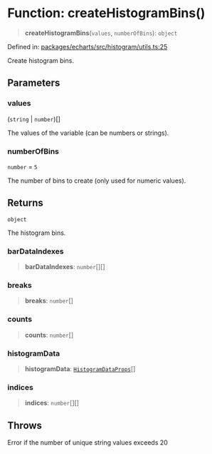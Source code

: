 # Function: createHistogramBins()

> **createHistogramBins**(`values`, `numberOfBins`): `object`

Defined in: [packages/echarts/src/histogram/utils.ts:25](https://github.com/GeoDaCenter/openassistant/blob/2c7e2a603db0fcbd6603996e5ea15006191c5f7f/packages/echarts/src/histogram/utils.ts#L25)

Create histogram bins.

## Parameters

### values

(`string` \| `number`)[]

The values of the variable (can be numbers or strings).

### numberOfBins

`number` = `5`

The number of bins to create (only used for numeric values).

## Returns

`object`

The histogram bins.

### barDataIndexes

> **barDataIndexes**: `number`[][]

### breaks

> **breaks**: `number`[]

### counts

> **counts**: `number`[]

### histogramData

> **histogramData**: [`HistogramDataProps`](../type-aliases/HistogramDataProps.md)[]

### indices

> **indices**: `number`[][]

## Throws

Error if the number of unique string values exceeds 20
